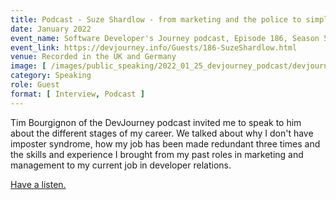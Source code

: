 ```yaml
---
title: Podcast - Suze Shardlow - from marketing and the police to simply creating
date: January 2022
event_name: Software Developer's Journey podcast, Episode 186, Season 5
event_link: https://devjourney.info/Guests/186-SuzeShardlow.html
venue: Recorded in the UK and Germany
image: [ /images/public_speaking/2022_01_25_devjourney_podcast/devjourney_podcast.jpg, /images/public_speaking/2022_01_25_devjourney_podcast/devjourney_tweet.jpg ]
category: Speaking
role: Guest
format: [ Interview, Podcast ]
---
```


Tim Bourgignon of the DevJourney podcast invited me to speak to him about the different stages of my career.  We talked about why I don't have imposter syndrome, how my job has been made redundant three times and the skills and experience I brought from my past roles in marketing and management to my current job in developer relations.

[Have a listen.](https://devjourney.info/Guests/186-SuzeShardlow.html)
